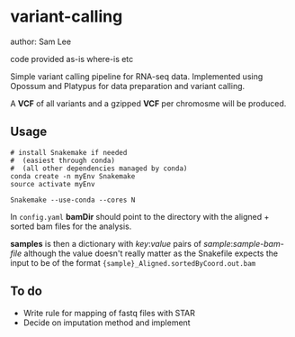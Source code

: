 # variant-calling

author: Sam Lee

code provided as-is where-is etc

Simple variant calling pipeline for RNA-seq data. Implemented using Opossum and Platypus for data preparation and variant calling.

A **VCF** of all variants and a  gzipped **VCF** per chromosme will be produced.

## Usage

```
# install Snakemake if needed 
#  (easiest through conda)
#  (all other dependencies managed by conda)
conda create -n myEnv Snakemake
source activate myEnv

Snakemake --use-conda --cores N

```

In `config.yaml` **bamDir** should point to the directory with the aligned + sorted bam files for the analysis. 

**samples** is then a dictionary with *key*:*value* pairs of *sample*:*sample-bam-file* although the value doesn't really matter as the Snakefile expects the input to be of the format `{sample}_Aligned.sortedByCoord.out.bam`

## To do

* Write rule for mapping of fastq files with STAR
* Decide on imputation method and implement
